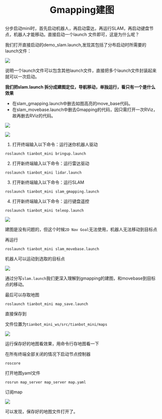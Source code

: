 <p style="font-size:30px ; font-weight:bolder; text-align:center">Gmapping建图</p>

分步启动mini时，首先启动机器人，再启动雷达，再运行SLAM，再启动键盘节点，机器人才能移动。直接启动一个launch 文件即可，这是为什么呢？

我们打开直接启动的demo_slam.launch,发现其包括了分布启动时所需要的launch文件：

![](https://img.kancloud.cn/1e/13/1e1358f49186daf3dd6ceaf45a23efd9_708x280.png)

说明一个launch文件可以包含其他launch文件，直接把多个launch文件封装起来就可以一次启动。

**我们把slam.launch 拆分成建图定位，导航移动，单独运行，看只有一个是什么效果**

- 在slam_gmapping.launch中删去如图高亮的move_base代码。
- 在slam_movebase.launch中删去Gmapping的代码，因只需打开一次RViz，故再删去RViz的代码。

![](https://img.kancloud.cn/58/b9/58b96c00f3a7f9ce244bfc14910dfb3c_965x429.png)

![](https://img.kancloud.cn/71/84/7184ac9fe53a569aa9e51a67de0783ad_1920x1080.png)

1. 打开终端输入以下命令：运行迷你机器人驱动
```shell
roslaunch tianbot_mini bringup.launch
```
2. 打开新终端输入以下命令：运行雷达驱动
```shell
roslaunch tianbot_mini lidar.launch
```
3. 打开新终端输入以下命令：运行SLAM
```shell
roslaunch tianbot_mini slam_gmapping.launch
```
4. 打开新终端输入以下命令：运行键盘遥控
```shell
roslaunch tianbot_mini teleop.launch
```

![](https://img.kancloud.cn/13/4b/134bdf56f4905a963d954d6c4ade72bf_1920x1080.png)

建图是没有问题的，但这个时候`2D Nav Goal`无法使用，机器人无法移动到目标点

再运行
```shell
roslaunch tianbot_mini slam_movebase.launch
```
机器人可以运动到选取的目标点

![](https://img.kancloud.cn/c3/1f/c31f443690e790fe890c945dfb2f8369_1920x1080.png)


通过分写`slam.launch`我们更深入理解到gmapping的建图，和movebase到目标点的移动。

最后可以存取地图
```shell
roslaunch tianbot_mini map_save.launch
```
直接保存到

文件位置为`tianbot_mini_ws/src/tianbot_mini/maps`

![](https://img.kancloud.cn/21/a9/21a9f47b28d17a3c396673adead11452_957x432.png)

运行保存好的地图看效果，用命令行存地图看一下

在所有终端全部关闭的情况下启动节点控制器
```shell
roscore
```
打开地图yaml文件
```shell
rosrun map_server map_server map.yaml
```
订阅map

![](https://img.kancloud.cn/bb/1a/bb1a756a10138a6ca151e559dd597c54_1269x883.png)

可以发现，保存好的地图文件打开了。